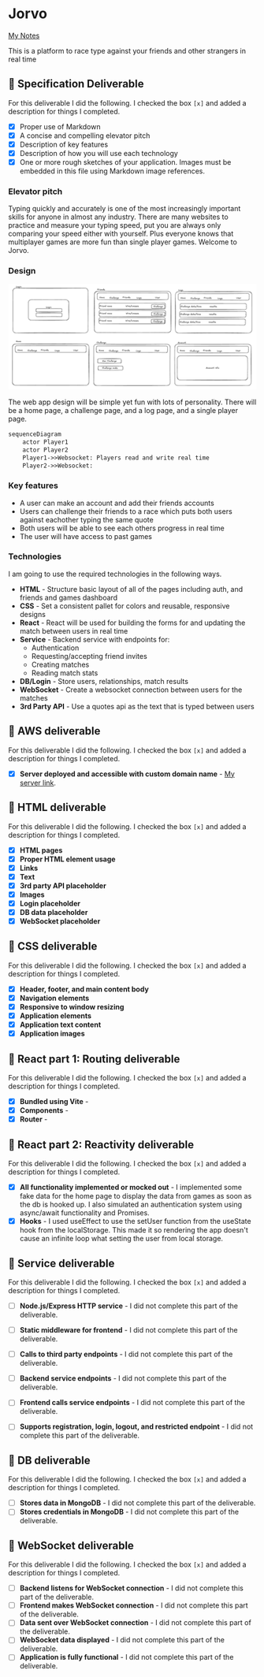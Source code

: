 # Jorvo

[My Notes](notes.md)

This is a platform to race type against your friends and other strangers in real time

## 🚀 Specification Deliverable

For this deliverable I did the following. I checked the box `[x]` and added a description for things I completed.

- [x] Proper use of Markdown
- [x] A concise and compelling elevator pitch
- [x] Description of key features
- [x] Description of how you will use each technology
- [x] One or more rough sketches of your application. Images must be embedded in this file using Markdown image references.

### Elevator pitch

Typing quickly and accurately is one of the most increasingly important skills for anyone in almost any industry. There are many websites to practice and measure your typing speed, put you are always only comparing your speed either with yourself. Plus everyone knows that multiplayer games are more fun than single player games. Welcome to Jorvo.

### Design

![Design image](JorvoWireframe.png)

The web app design will be simple yet fun with lots of personality. There will be a home page, a challenge page, and a log page, and a single player page. 

```mermaid
sequenceDiagram
    actor Player1
    actor Player2
    Player1->>Websocket: Players read and write real time
    Player2->>Websocket: 
```

### Key features

- A user can make an account and add their friends accounts
- Users can challenge their friends to a race which puts both users against eachother typing the same quote
- Both users will be able to see each others progress in real time
- The user will have access to past games

### Technologies

I am going to use the required technologies in the following ways.

- **HTML** - Structure basic layout of all of the pages including auth, and friends and games dashboard
- **CSS** - Set a consistent pallet for colors and reusable, responsive designs 
- **React** - React will be used for building the forms for and updating the match between users in real time
- **Service** - Backend service with endpoints for:
  - Authentication
  - Requesting/accepting friend invites
  - Creating matches
  - Reading match stats
- **DB/Login** - Store users, relationships, match results
- **WebSocket** - Create a websocket connection between users for the matches
- **3rd Party API** - Use a quotes api as the text that is typed between users

## 🚀 AWS deliverable

For this deliverable I did the following. I checked the box `[x]` and added a description for things I completed.

- [x] **Server deployed and accessible with custom domain name** - [My server link](https://jorvo.link).

## 🚀 HTML deliverable

For this deliverable I did the following. I checked the box `[x]` and added a description for things I completed.

- [x] **HTML pages** 
- [x] **Proper HTML element usage** 
- [x] **Links** 
- [x] **Text** 
- [x] **3rd party API placeholder** 
- [x] **Images** 
- [x] **Login placeholder** 
- [x] **DB data placeholder** 
- [x] **WebSocket placeholder** 

## 🚀 CSS deliverable

For this deliverable I did the following. I checked the box `[x]` and added a description for things I completed.

- [x] **Header, footer, and main content body** 
- [x] **Navigation elements** 
- [x] **Responsive to window resizing** 
- [x] **Application elements** 
- [x] **Application text content** 
- [x] **Application images** 

## 🚀 React part 1: Routing deliverable

For this deliverable I did the following. I checked the box `[x]` and added a description for things I completed.

- [x] **Bundled using Vite** - 
- [x] **Components** - 
- [x] **Router** - 

## 🚀 React part 2: Reactivity deliverable

For this deliverable I did the following. I checked the box `[x]` and added a description for things I completed.

- [x] **All functionality implemented or mocked out** - I implemented some fake data for the home page to display the data from games as soon as the db is hooked up. I also simulated an authentication system using async/await functionality and Promises. 
- [x] **Hooks** - I used useEffect to use the setUser function from the useState hook from the localStorage. This made it so rendering the app doesn't cause an infinite loop what setting the user from local storage. 

## 🚀 Service deliverable

For this deliverable I did the following. I checked the box `[x]` and added a description for things I completed.

- [ ] **Node.js/Express HTTP service** - I did not complete this part of the deliverable.
- [ ] **Static middleware for frontend** - I did not complete this part of the deliverable.
- [ ] **Calls to third party endpoints** - I did not complete this part of the deliverable.
- [ ] **Backend service endpoints** - I did not complete this part of the deliverable.
- [ ] **Frontend calls service endpoints** - I did not complete this part of the deliverable.
- [ ] **Supports registration, login, logout, and restricted endpoint** - I did not complete this part of the deliverable.


## 🚀 DB deliverable

For this deliverable I did the following. I checked the box `[x]` and added a description for things I completed.

- [ ] **Stores data in MongoDB** - I did not complete this part of the deliverable.
- [ ] **Stores credentials in MongoDB** - I did not complete this part of the deliverable.

## 🚀 WebSocket deliverable

For this deliverable I did the following. I checked the box `[x]` and added a description for things I completed.

- [ ] **Backend listens for WebSocket connection** - I did not complete this part of the deliverable.
- [ ] **Frontend makes WebSocket connection** - I did not complete this part of the deliverable.
- [ ] **Data sent over WebSocket connection** - I did not complete this part of the deliverable.
- [ ] **WebSocket data displayed** - I did not complete this part of the deliverable.
- [ ] **Application is fully functional** - I did not complete this part of the deliverable.
